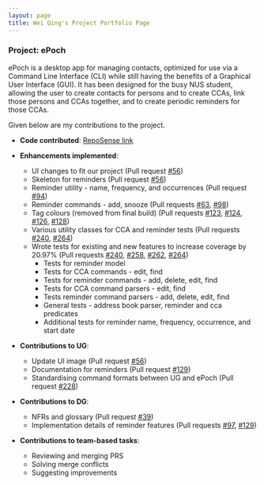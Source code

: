 ```yaml
---
layout: page
title: Wei Qing's Project Portfolio Page
---
```


### Project: ePoch

ePoch is a desktop app for managing contacts, optimized for use via a Command Line Interface (CLI) while still having the benefits of a Graphical User Interface (GUI). It has been designed for the busy NUS student, allowing the user to create contacts for persons and to create CCAs, link those persons and CCAs together, and to create periodic reminders for those CCAs.

Given below are my contributions to the project.

* **Code contributed**: [RepoSense link](https://nus-cs2103-ay2122s1.github.io/tp-dashboard/?search=weiquu&sort=groupTitle&sortWithin=title&timeframe=commit&mergegroup=&groupSelect=groupByRepos&breakdown=true&checkedFileTypes=docs~functional-code~test-code~other&since=2021-09-17&tabOpen=true&tabType=zoom&zA=weiquu&zR=AY2122S1-CS2103-T14-2%2Ftp%5Bmaster%5D&zACS=367.6923076923077&zS=2021-09-17&zFS=weiquu&zU=2021-11-06&zMG=false&zFTF=commit&zFGS=groupByRepos&zFR=false)

* **Enhancements implemented**:
  * UI changes to fit our project (Pull request [\#56](https://github.com/AY2122S1-CS2103-T14-2/tp/pull/56))
  * Skeleton for reminders (Pull request [\#56](https://github.com/AY2122S1-CS2103-T14-2/tp/pull/56))
  * Reminder utility - name, frequency, and occurrences (Pull request [\#94](https://github.com/AY2122S1-CS2103-T14-2/tp/pull/94))
  * Reminder commands - add, snooze (Pull requests [\#63](https://github.com/AY2122S1-CS2103-T14-2/tp/pull/63), [\#98](https://github.com/AY2122S1-CS2103-T14-2/tp/pull/98))
  * Tag colours (removed from final build) (Pull requests [\#123](https://github.com/AY2122S1-CS2103-T14-2/tp/pull/123), [\#124](https://github.com/AY2122S1-CS2103-T14-2/tp/pull/124), [\#126](https://github.com/AY2122S1-CS2103-T14-2/tp/pull/126), [\#128](https://github.com/AY2122S1-CS2103-T14-2/tp/pull/128))
  * Various utility classes for CCA and reminder tests (Pull requests [\#240](https://github.com/AY2122S1-CS2103-T14-2/tp/pull/240), [\#264](https://github.com/AY2122S1-CS2103-T14-2/tp/pull/264))
  * Wrote tests for existing and new features to increase coverage by 20.97% (Pull requests [\#240](https://github.com/AY2122S1-CS2103-T14-2/tp/pull/240), [\#258](https://github.com/AY2122S1-CS2103-T14-2/tp/pull/258), [\#262](https://github.com/AY2122S1-CS2103-T14-2/tp/pull/262), [\#264](https://github.com/AY2122S1-CS2103-T14-2/tp/pull/264))
    * Tests for reminder model
    * Tests for CCA commands - edit, find
    * Tests for reminder commands - add, delete, edit, find
    * Tests for CCA command parsers - edit, find
    * Tests reminder command parsers - add, delete, edit, find
    * General tests - address book parser, reminder and cca predicates
    * Additional tests for reminder name, frequency, occurrence, and start date
* **Contributions to UG**:
  * Update UI image (Pull request [\#56](https://github.com/AY2122S1-CS2103-T14-2/tp/pull/56))
  * Documentation for reminders (Pull request [\#129](https://github.com/AY2122S1-CS2103-T14-2/tp/pull/129))
  * Standardising command formats between UG and ePoch (Pull request [\#228](https://github.com/AY2122S1-CS2103-T14-2/tp/pull/228))
* **Contributions to DG**:
  * NFRs and glossary (Pull request [\#39](https://github.com/AY2122S1-CS2103-T14-2/tp/pull/39))
  * Implementation details of reminder features (Pull requests [\#97](https://github.com/AY2122S1-CS2103-T14-2/tp/pull/97), [\#129](https://github.com/AY2122S1-CS2103-T14-2/tp/pull/129))
* **Contributions to team-based tasks**:
  * Reviewing and merging PRS
  * Solving merge conflicts
  * Suggesting improvements